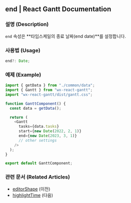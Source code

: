 ## end | React Gantt Documentation

### 설명 (Description)
`end` 속성은 **타임스케일의 종료 날짜(end date)**를 설정합니다.

### 사용법 (Usage)
```javascript
end?: Date;
```

### 예제 (Example)
```javascript
import { getData } from "./common/data";
import { Gantt } from "wx-react-gantt";
import "wx-react-gantt/dist/gantt.css";

function GanttComponent() {
  const data = getData();

  return (
    <Gantt
      tasks={data.tasks}
      start={new Date(2022, 2, 1)}
      end={new Date(2023, 3, 1)}
      // other settings
    />
  );
}

export default GanttComponent;
```

### 관련 문서 (Related Articles)
- [editorShape](https://docs.svar.dev/react/gantt/api/properties/editorShape) (이전)
- [highlightTime](https://docs.svar.dev/react/gantt/api/properties/highlightTime) (다음)
